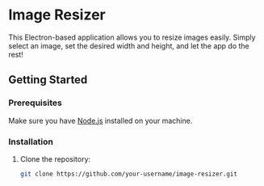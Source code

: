 # Image Resizer

This Electron-based application allows you to resize images easily. Simply select an image, set the desired width and height, and let the app do the rest!

## Getting Started

### Prerequisites

Make sure you have [Node.js](https://nodejs.org/) installed on your machine.

### Installation

1. Clone the repository:

   ```bash
   git clone https://github.com/your-username/image-resizer.git
